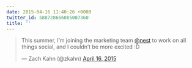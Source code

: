 ```yaml
---
date: 2015-04-16 11:40:26 +0000
twitter_id: 588728666085007360
title: ''
---
```


<blockquote class="twitter-tweet"><p lang="en" dir="ltr">This summer, I’m joining the marketing team <a href="https://twitter.com/nest?ref_src=twsrc%5Etfw">@nest</a> to work on all things social, and I couldn’t be more excited :D</p>&mdash; Zach Kahn (@zkahn) <a href="https://twitter.com/zkahn/status/588725206312714240?ref_src=twsrc%5Etfw">April 16, 2015</a></blockquote>
<script async src="https://platform.twitter.com/widgets.js" charset="utf-8"></script>
